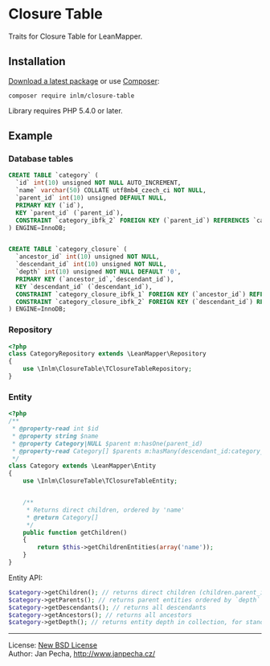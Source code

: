 
# Closure Table

Traits for Closure Table for LeanMapper.


## Installation

[Download a latest package](https://github.com/inlm/closure-table/releases) or use [Composer](http://getcomposer.org/):

```
composer require inlm/closure-table
```

Library requires PHP 5.4.0 or later.


## Example

### Database tables

``` sql
CREATE TABLE `category` (
  `id` int(10) unsigned NOT NULL AUTO_INCREMENT,
  `name` varchar(50) COLLATE utf8mb4_czech_ci NOT NULL,
  `parent_id` int(10) unsigned DEFAULT NULL,
  PRIMARY KEY (`id`),
  KEY `parent_id` (`parent_id`),
  CONSTRAINT `category_ibfk_2` FOREIGN KEY (`parent_id`) REFERENCES `category` (`id`)
) ENGINE=InnoDB;


CREATE TABLE `category_closure` (
  `ancestor_id` int(10) unsigned NOT NULL,
  `descendant_id` int(10) unsigned NOT NULL,
  `depth` int(10) unsigned NOT NULL DEFAULT '0',
  PRIMARY KEY (`ancestor_id`,`descendant_id`),
  KEY `descendant_id` (`descendant_id`),
  CONSTRAINT `category_closure_ibfk_1` FOREIGN KEY (`ancestor_id`) REFERENCES `category` (`id`),
  CONSTRAINT `category_closure_ibfk_2` FOREIGN KEY (`descendant_id`) REFERENCES `category` (`id`)
) ENGINE=InnoDB;
```


### Repository

``` php
<?php
class CategoryRepository extends \LeanMapper\Repository
{
	use \Inlm\ClosureTable\TClosureTableRepository;
}
```


### Entity

``` php
<?php
/**
 * @property-read int $id
 * @property string $name
 * @property Category|NULL $parent m:hasOne(parent_id)
 * @property-read Category[] $parents m:hasMany(descendant_id:category_closure:ancestor_id:category)  [optional]
 */
class Category extends \LeanMapper\Entity
{
	use \Inlm\ClosureTable\TClosureTableEntity;


	/**
	 * Returns direct children, ordered by 'name'
	 * @return Category[]
	 */
	public function getChildren()
	{
		return $this->getChildrenEntities(array('name'));
	}
}
```

Entity API:

``` php
$category->getChildren(); // returns direct children (children.parent_id = category.id)
$category->getParents(); // returns parent entities ordered by `depth` (from root)
$category->getDescendants(); // returns all descendants
$category->getAncestors(); // returns all ancestors
$category->getDepth(); // returns entity depth in collection, for standalone entity returns 0
```

------------------------------

License: [New BSD License](license.md)
<br>Author: Jan Pecha, http://www.janpecha.cz/
